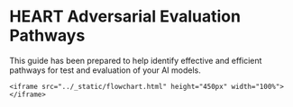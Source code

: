 # HEART Adversarial Evaluation Pathways

This guide has been prepared to help identify effective and efficient pathways for test and evaluation of your AI models.

```{raw} html
<iframe src="../_static/flowchart.html" height="450px" width="100%"></iframe>
```
